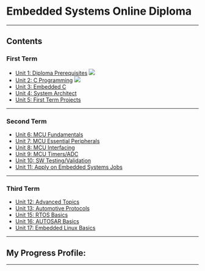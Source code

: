 # Embedded Systems Online Diploma



---
## Contents

### First Term 

- [Unit 1: Diploma Prerequisites](https://github.comMohaned-Zara/Embedded_System) ![](https://geps.dev/progress/100)
- [Unit 2: C Programming](Unit_2_C_Programming) ![](https://geps.dev/progress/80)
- [Unit 3: Embedded C](Unit_3_Embedded_C) 
- [Unit 4: System Architect](Unit_4_System_Architecture)
- [Unit 5: First Term Projects](Unit_5_First_Term_Projects)

---

### Second Term

- [Unit 6: MCU Fundamentals](Unit_6_MCU_Fundamentals)
- [Unit 7: MCU Essential Peripherals](Unit_7_MCU_Essential_Peripherals)
- [Unit 8: MCU Interfacing](Unit_8_MCU_Interfacing)
- [Unit 9: MCU Timers/ADC](Unit_9_MCU_Timer_%26_ADC)
- [Unit 10: SW Testing/Validation](Unit_10_SW_Testing_Validation)
- [Unit 11: Apply on Embedded Systems Jobs](https://github.com/Mohaned-Zara/Embedded_System)

---

### Third Term

- [Unit 12: Advanced Topics](https://github.com/Mohaned-Zara/Embedded_System)
- [Unit 13: Automotive Protocols](https://github.com/Mohaned-Zara/Embedded_System)
- [Unit 15: RTOS Basics](https://github.com/Mohaned-Zara/Embedded_System)
- [Unit 16: AUTOSAR Basics](https://github.com/Mohaned-Zara/Embedded_System)
- [Unit 17: Embedded Linux Basics](https://github.com/Mohaned-Zara/Embedded_System)
---

## My Progress Profile:

---
